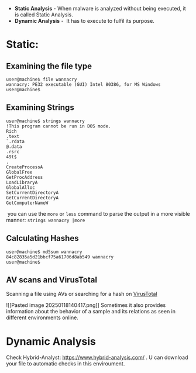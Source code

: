 - **Static Analysis** - When malware is analyzed without being executed, it is called Static Analysis.
- **Dynamic Analysis** -  It has to execute to fulfil its purpose.

# Static:

## Examining the file type

```
user@machine$ file wannacry 
wannacry: PE32 executable (GUI) Intel 80386, for MS Windows 
user@machine$
```

## Examining Strings

```
user@machine$ strings wannacry 
!This program cannot be run in DOS mode. 
Rich 
.text 
`.rdata 
@.data 
.rsrc 
49t$
.
CreateProcessA 
GlobalFree 
GetProcAddress 
LoadLibraryA 
GlobalAlloc 
SetCurrentDirectoryA 
GetCurrentDirectoryA 
GetComputerNameW
```

 you can use the `more` or `less` command to parse the output in a more visible manner: `strings wannacry |more`
## Calculating Hashes

```
user@machine$ md5sum wannacry 
84c82835a5d21bbcf75a61706d8ab549 wannacry 
user@machine$
```

## AV scans and VirusTotal

Scanning a file using AVs or searching for a hash on [VirusTotal](https://www.virustotal.com/gui/home/upload)

![[Pasted image 20250118140417.png]]
Sometimes it also provides information about the behavior of a sample and its relations as seen in different environments online.

# Dynamic Analysis

Check Hybrid-Analyst: https://www.hybrid-analysis.com/ .
U can download your file to automatic checks in this enviroument.